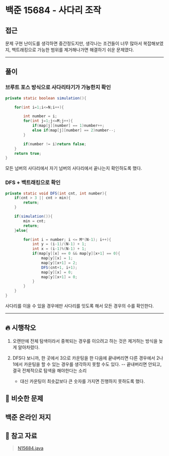 # 백준 15684 - 사다리 조작

## 접근

문제 구현 난이도를 생각하면 중간정도지만, 생각나는 조건들이 너무 많아서 복잡해보였지, 백트래킹으로 가능한 범위를 제거해나가면 해결하기 쉬운 문제였다.

---
## 풀이

### 브루트 포스 방식으로 사다리타기가 가능한지 확인

```java
private static boolean simulation(){

    for(int i=1;i<=N;i++){

        int number = i;
        for(int j=1;j<=M;j++){
            if(map[j][number] == 1)number++;
            else if(map[j][number] == 2)number--;
        }

        if(number != i)return false;
    }
    return true;
}
```

모든 넘버의 사다리에서 자기 넘버의 사다리에서 끝나는지 확인하도록 했다.

### DFS + 백트래킹으로 확인

```java
private static void DFS(int cnt, int number){
    if(cnt > 3 || cnt > min){
        return;
    }

    if(simulation()){
        min = cnt;
        return;
    }else{

        for(int i = number; i <= M*(N-1); i++){
            int y = (i-1)/(N-1) + 1;
            int x = (i-1)%(N-1) + 1;
            if(map[y][x] == 0 && map[y][x+1] == 0){
                map[y][x] = 1;
                map[y][x+1] = 2;
                DFS(cnt+1, i+1);
                map[y][x] = 0;
                map[y][x+1] = 0;
            }
        }
    }
}
```

사다리를 이을 수 있을 경우에만 사다리를 잇도록 해서 모든 경우의 수를 확인한다.

--- 
## 🔥 시행착오

1. 오랜만에 전체 탐색이라서 중복되는 경우를 이으려고 하는 것은 제거하는 방식을 늦게 알아차렸다.
2. DFS다 보니까, 한 곳에서 3으로 카운팅을 한 다음에 끝내버리면 다른 경우에서 2나 1에서 카운팅을 할 수 있는 경우를 생각하지 못할 수도 있다. -- 끝내버리면 안되고, 결국 전체적으로 탐색을 해야한다는 소리 
    
    - 대신 카운팅이 최솟값보다 큰 숫자를 가지면 진행하지 못하도록 했다.


## 🤭 비슷한 문제

백준 온라인 저지
- 


## 💌 참고 자료

> [N15684.java](https://github.com/Rurril/Problem-Solving/blob/Test/Problem-Solving/PS/BackTracking/N15684.java) 
